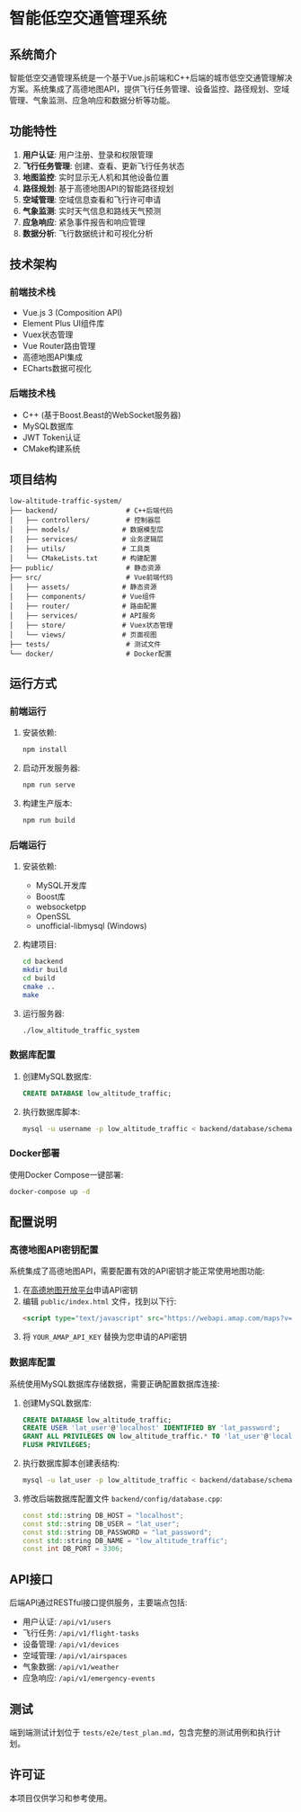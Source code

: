 # 智能低空交通管理系统

## 系统简介

智能低空交通管理系统是一个基于Vue.js前端和C++后端的城市低空交通管理解决方案。系统集成了高德地图API，提供飞行任务管理、设备监控、路径规划、空域管理、气象监测、应急响应和数据分析等功能。

## 功能特性

1. **用户认证**: 用户注册、登录和权限管理
2. **飞行任务管理**: 创建、查看、更新飞行任务状态
3. **地图监控**: 实时显示无人机和其他设备位置
4. **路径规划**: 基于高德地图API的智能路径规划
5. **空域管理**: 空域信息查看和飞行许可申请
6. **气象监测**: 实时天气信息和路线天气预测
7. **应急响应**: 紧急事件报告和响应管理
8. **数据分析**: 飞行数据统计和可视化分析

## 技术架构

### 前端技术栈
- Vue.js 3 (Composition API)
- Element Plus UI组件库
- Vuex状态管理
- Vue Router路由管理
- 高德地图API集成
- ECharts数据可视化

### 后端技术栈
- C++ (基于Boost.Beast的WebSocket服务器)
- MySQL数据库
- JWT Token认证
- CMake构建系统

## 项目结构

```
low-altitude-traffic-system/
├── backend/                 # C++后端代码
│   ├── controllers/         # 控制器层
│   ├── models/             # 数据模型层
│   ├── services/           # 业务逻辑层
│   ├── utils/              # 工具类
│   └── CMakeLists.txt      # 构建配置
├── public/                  # 静态资源
├── src/                     # Vue前端代码
│   ├── assets/             # 静态资源
│   ├── components/         # Vue组件
│   ├── router/             # 路由配置
│   ├── services/           # API服务
│   ├── store/              # Vuex状态管理
│   └── views/              # 页面视图
├── tests/                   # 测试文件
└── docker/                  # Docker配置
```

## 运行方式

### 前端运行

1. 安装依赖:
   ```bash
   npm install
   ```

2. 启动开发服务器:
   ```bash
   npm run serve
   ```

3. 构建生产版本:
   ```bash
   npm run build
   ```

### 后端运行

1. 安装依赖:
   - MySQL开发库
   - Boost库
   - websocketpp
   - OpenSSL
   - unofficial-libmysql (Windows)

2. 构建项目:
   ```bash
   cd backend
   mkdir build
   cd build
   cmake ..
   make
   ```

3. 运行服务器:
   ```bash
   ./low_altitude_traffic_system
   ```

### 数据库配置

1. 创建MySQL数据库:
   ```sql
   CREATE DATABASE low_altitude_traffic;
   ```

2. 执行数据库脚本:
   ```bash
   mysql -u username -p low_altitude_traffic < backend/database/schema.sql
   ```

### Docker部署

使用Docker Compose一键部署:

```bash
docker-compose up -d
```

## 配置说明

### 高德地图API密钥配置

系统集成了高德地图API，需要配置有效的API密钥才能正常使用地图功能:

1. 在[高德地图开放平台](https://console.amap.com/)申请API密钥
2. 编辑 `public/index.html` 文件，找到以下行:
   ```html
   <script type="text/javascript" src="https://webapi.amap.com/maps?v=1.4.15&key=YOUR_AMAP_API_KEY"></script>
   ```
3. 将 `YOUR_AMAP_API_KEY` 替换为您申请的API密钥

### 数据库配置

系统使用MySQL数据库存储数据，需要正确配置数据库连接:

1. 创建MySQL数据库:
   ```sql
   CREATE DATABASE low_altitude_traffic;
   CREATE USER 'lat_user'@'localhost' IDENTIFIED BY 'lat_password';
   GRANT ALL PRIVILEGES ON low_altitude_traffic.* TO 'lat_user'@'localhost';
   FLUSH PRIVILEGES;
   ```
2. 执行数据库脚本创建表结构:
   ```bash
   mysql -u lat_user -p low_altitude_traffic < backend/database/schema.sql
   ```
3. 修改后端数据库配置文件 `backend/config/database.cpp`:
   ```cpp
   const std::string DB_HOST = "localhost";
   const std::string DB_USER = "lat_user";
   const std::string DB_PASSWORD = "lat_password";
   const std::string DB_NAME = "low_altitude_traffic";
   const int DB_PORT = 3306;
   ```

## API接口

后端API通过RESTful接口提供服务，主要端点包括:

- 用户认证: `/api/v1/users`
- 飞行任务: `/api/v1/flight-tasks`
- 设备管理: `/api/v1/devices`
- 空域管理: `/api/v1/airspaces`
- 气象数据: `/api/v1/weather`
- 应急响应: `/api/v1/emergency-events`

## 测试

端到端测试计划位于 `tests/e2e/test_plan.md`，包含完整的测试用例和执行计划。

## 许可证

本项目仅供学习和参考使用。
